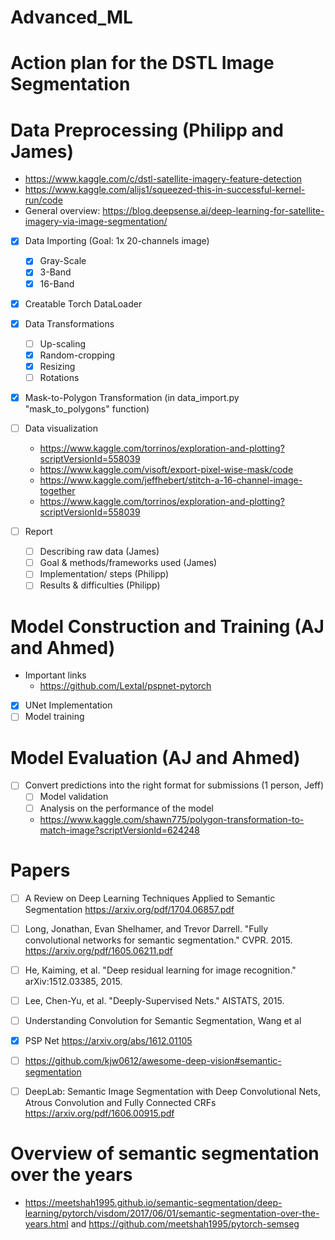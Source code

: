 # Advanced_ML
# Action plan for the DSTL Image Segmentation

# Data Preprocessing (Philipp and James)
* https://www.kaggle.com/c/dstl-satellite-imagery-feature-detection 
* https://www.kaggle.com/alijs1/squeezed-this-in-successful-kernel-run/code
* General overview: https://blog.deepsense.ai/deep-learning-for-satellite-imagery-via-image-segmentation/

- [x] Data Importing (Goal: 1x 20-channels image)
	- [x] Gray-Scale
	- [x] 3-Band
	- [x] 16-Band
- [x] Creatable Torch DataLoader
- [x] Data Transformations
	- [ ] Up-scaling	
	- [x] Random-cropping
	- [x] Resizing
	- [ ] Rotations
- [x] Mask-to-Polygon Transformation (in data_import.py "mask_to_polygons" function)

- [ ] Data visualization
	- https://www.kaggle.com/torrinos/exploration-and-plotting?scriptVersionId=558039
	- https://www.kaggle.com/visoft/export-pixel-wise-mask/code
	- https://www.kaggle.com/jeffhebert/stitch-a-16-channel-image-together
	- https://www.kaggle.com/torrinos/exploration-and-plotting?scriptVersionId=558039
- [ ] Report
	- [ ] Describing raw data (James)
	- [ ] Goal & methods/frameworks used (James)
	- [ ] Implementation/ steps (Philipp)
	- [ ] Results & difficulties (Philipp)

# Model Construction and Training (AJ and Ahmed)
- Important links
	- https://github.com/Lextal/pspnet-pytorch
- [x] UNet Implementation
- [ ] Model training

# Model Evaluation (AJ and Ahmed)
- [ ] Convert predictions into the right format for submissions (1 person, Jeff)
	- [ ] Model validation
	- [ ] Analysis on the performance of the model
	- https://www.kaggle.com/shawn775/polygon-transformation-to-match-image?scriptVersionId=624248







# Papers
- [ ] A Review on Deep Learning Techniques Applied to Semantic Segmentation https://arxiv.org/pdf/1704.06857.pdf 
- [ ] Long, Jonathan, Evan Shelhamer, and Trevor Darrell. "Fully convolutional networks for semantic segmentation." CVPR. 2015. https://arxiv.org/pdf/1605.06211.pdf 
- [ ] He, Kaiming, et al. "Deep residual learning for image recognition." arXiv:1512.03385, 2015.
- [ ] Lee, Chen-Yu, et al. "Deeply-Supervised Nets." AISTATS, 2015. 
- [ ] Understanding Convolution for Semantic Segmentation, Wang et al
- [x] PSP Net https://arxiv.org/abs/1612.01105
- [ ] https://github.com/kjw0612/awesome-deep-vision#semantic-segmentation
- [ ] DeepLab: Semantic Image Segmentation with Deep Convolutional Nets, Atrous Convolution and Fully Connected CRFs https://arxiv.org/pdf/1606.00915.pdf



# Overview of semantic segmentation over the years
* https://meetshah1995.github.io/semantic-segmentation/deep-learning/pytorch/visdom/2017/06/01/semantic-segmentation-over-the-years.html and https://github.com/meetshah1995/pytorch-semseg 
